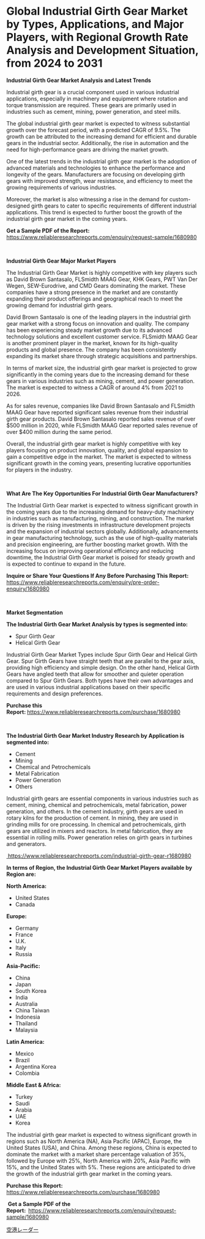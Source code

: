 <p><h1>Global Industrial Girth Gear Market by Types, Applications, and Major Players, with Regional Growth Rate Analysis and Development Situation, from 2024 to 2031</h1></p><p><strong>Industrial Girth Gear Market Analysis and Latest Trends</strong></p>
<p><p>Industrial girth gear is a crucial component used in various industrial applications, especially in machinery and equipment where rotation and torque transmission are required. These gears are primarily used in industries such as cement, mining, power generation, and steel mills.</p><p>The global industrial girth gear market is expected to witness substantial growth over the forecast period, with a predicted CAGR of 9.5%. The growth can be attributed to the increasing demand for efficient and durable gears in the industrial sector. Additionally, the rise in automation and the need for high-performance gears are driving the market growth.</p><p>One of the latest trends in the industrial girth gear market is the adoption of advanced materials and technologies to enhance the performance and longevity of the gears. Manufacturers are focusing on developing girth gears with improved strength, wear resistance, and efficiency to meet the growing requirements of various industries.</p><p>Moreover, the market is also witnessing a rise in the demand for custom-designed girth gears to cater to specific requirements of different industrial applications. This trend is expected to further boost the growth of the industrial girth gear market in the coming years.</p></p>
<p><strong>Get a Sample PDF of the Report:&nbsp;</strong> <a href="https://www.reliableresearchreports.com/enquiry/request-sample/1680980">https://www.reliableresearchreports.com/enquiry/request-sample/1680980</a></p>
<p>&nbsp;</p>
<p><strong>Industrial Girth Gear Major Market Players</strong></p>
<p><p>The Industrial Girth Gear Market is highly competitive with key players such as David Brown Santasalo, FLSmidth MAAG Gear, KHK Gears, PWT Van Der Wegen, SEW-Eurodrive, and CMD Gears dominating the market. These companies have a strong presence in the market and are constantly expanding their product offerings and geographical reach to meet the growing demand for industrial girth gears.</p><p>David Brown Santasalo is one of the leading players in the industrial girth gear market with a strong focus on innovation and quality. The company has been experiencing steady market growth due to its advanced technology solutions and excellent customer service. FLSmidth MAAG Gear is another prominent player in the market, known for its high-quality products and global presence. The company has been consistently expanding its market share through strategic acquisitions and partnerships.</p><p>In terms of market size, the industrial girth gear market is projected to grow significantly in the coming years due to the increasing demand for these gears in various industries such as mining, cement, and power generation. The market is expected to witness a CAGR of around 4% from 2021 to 2026.</p><p>As for sales revenue, companies like David Brown Santasalo and FLSmidth MAAG Gear have reported significant sales revenue from their industrial girth gear products. David Brown Santasalo reported sales revenue of over $500 million in 2020, while FLSmidth MAAG Gear reported sales revenue of over $400 million during the same period.</p><p>Overall, the industrial girth gear market is highly competitive with key players focusing on product innovation, quality, and global expansion to gain a competitive edge in the market. The market is expected to witness significant growth in the coming years, presenting lucrative opportunities for players in the industry.</p></p>
<p>&nbsp;</p>
<p><strong>What Are The Key Opportunities For Industrial Girth Gear Manufacturers?</strong></p>
<p><p>The Industrial Girth Gear market is expected to witness significant growth in the coming years due to the increasing demand for heavy-duty machinery in industries such as manufacturing, mining, and construction. The market is driven by the rising investments in infrastructure development projects and the expansion of industrial sectors globally. Additionally, advancements in gear manufacturing technology, such as the use of high-quality materials and precision engineering, are further boosting market growth. With the increasing focus on improving operational efficiency and reducing downtime, the Industrial Girth Gear market is poised for steady growth and is expected to continue to expand in the future.</p></p>
<p><strong>Inquire or Share Your Questions If Any Before Purchasing This Report:</strong> <a href="https://www.reliableresearchreports.com/enquiry/pre-order-enquiry/1680980">https://www.reliableresearchreports.com/enquiry/pre-order-enquiry/1680980</a></p>
<p>&nbsp;</p>
<p><strong>Market Segmentation</strong></p>
<p><strong>The Industrial Girth Gear Market Analysis by types is segmented into:</strong></p>
<p><ul><li>Spur Girth Gear</li><li>Helical Girth Gear</li></ul></p>
<p><p>Industrial Girth Gear Market Types include Spur Girth Gear and Helical Girth Gear. Spur Girth Gears have straight teeth that are parallel to the gear axis, providing high efficiency and simple design. On the other hand, Helical Girth Gears have angled teeth that allow for smoother and quieter operation compared to Spur Girth Gears. Both types have their own advantages and are used in various industrial applications based on their specific requirements and design preferences.</p></p>
<p><strong>Purchase this Report:&nbsp;</strong><a href="https://www.reliableresearchreports.com/purchase/1680980">https://www.reliableresearchreports.com/purchase/1680980</a></p>
<p>&nbsp;</p>
<p><strong>The Industrial Girth Gear Market Industry Research by Application is segmented into:</strong></p>
<p><ul><li>Cement</li><li>Mining</li><li>Chemical and Petrochemicals</li><li>Metal Fabrication</li><li>Power Generation</li><li>Others</li></ul></p>
<p><p>Industrial girth gears are essential components in various industries such as cement, mining, chemical and petrochemicals, metal fabrication, power generation, and others. In the cement industry, girth gears are used in rotary kilns for the production of cement. In mining, they are used in grinding mills for ore processing. In chemical and petrochemicals, girth gears are utilized in mixers and reactors. In metal fabrication, they are essential in rolling mills. Power generation relies on girth gears in turbines and generators.</p></p>
<p><a href="https://www.reliableresearchreports.com/industrial-girth-gear-r1680980">&nbsp;https://www.reliableresearchreports.com/industrial-girth-gear-r1680980</a></p>
<p><strong>In terms of Region, the Industrial Girth Gear Market Players available by Region are:</strong></p>
<p>
    <p> <strong> North America: </strong>
        <ul>
            <li>United States</li>
            <li>Canada</li>
        </ul>
        </p> 
    <p> <strong> Europe: </strong>
        <ul>
            <li>Germany</li>
            <li>France</li>
            <li>U.K.</li>
            <li>Italy</li>
            <li>Russia</li>
        </ul>
        </p> 
    <p> <strong> Asia-Pacific: </strong>
        <ul>
            <li>China</li>
            <li>Japan</li>
            <li>South Korea</li>
            <li>India</li>
            <li>Australia</li>
            <li>China Taiwan</li>
            <li>Indonesia</li>
            <li>Thailand</li>
            <li>Malaysia</li>
        </ul>
        </p> 
    <p> <strong> Latin America: </strong>
        <ul>
            <li>Mexico</li>
            <li>Brazil</li>
            <li>Argentina Korea</li>
            <li>Colombia</li>
        </ul>
        </p> 
    <p> <strong> Middle East & Africa: </strong>
        <ul>
            <li>Turkey</li>
            <li>Saudi</li>
            <li>Arabia</li>
            <li>UAE</li>
            <li>Korea</li>
        </ul>
    </p>
    </p>
<p><p>The industrial girth gear market is expected to witness significant growth in regions such as North America (NA), Asia Pacific (APAC), Europe, the United States (USA), and China. Among these regions, China is expected to dominate the market with a market share percentage valuation of 35%, followed by Europe with 25%, North America with 20%, Asia Pacific with 15%, and the United States with 5%. These regions are anticipated to drive the growth of the industrial girth gear market in the coming years.</p></p>
<p><strong>Purchase this Report: </strong><a href="https://www.reliableresearchreports.com/purchase/1680980">https://www.reliableresearchreports.com/purchase/1680980</a></p>
<p>&nbsp;<strong>Get a Sample PDF of the Report:&nbsp;&nbsp;</strong><a href="https://www.reliableresearchreports.com/enquiry/request-sample/1680980">https://www.reliableresearchreports.com/enquiry/request-sample/1680980</a></p>
<p><strong></strong></p>
<p><p><a href="https://github.com/lababdou/Market-Research-Report-List-3/blob/main/996830022592.md">空港レーダー</a></p></p>